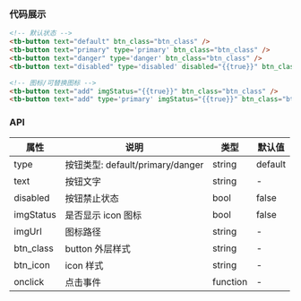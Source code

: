 ### 代码展示

```html
<!-- 默认状态 -->
<tb-button text="default" btn_class="btn_class" />
<tb-button text="primary" type='primary' btn_class="btn_class" />
<tb-button text="danger" type='danger' btn_class="btn_class" />
<tb-button text="disabled" type='disabled' disabled="{{true}}" btn_class="btn_class" />

<!-- 图标/可替换图标 -->
<tb-button text="add" imgStatus="{{true}}" btn_class="btn_class" />
<tb-button text="add" type='primary' imgStatus="{{true}}" btn_class="btn_class" />
```

### API

| 属性      | 说明                             | 类型     | 默认值  |
| --------- | -------------------------------- | -------- | ------- |
| type      | 按钮类型: default/primary/danger | string   | default |
| text      | 按钮文字                         | string   | -       |
| disabled  | 按钮禁止状态                     | bool     | false   |
| imgStatus | 是否显示 icon 图标               | bool     | false   |
| imgUrl    | 图标路径                         | string   | -       |
| btn_class | button 外层样式                  | string   | -       |
| btn_icon  | icon 样式                        | string   | -       |
| onclick   | 点击事件                         | function | -       |
